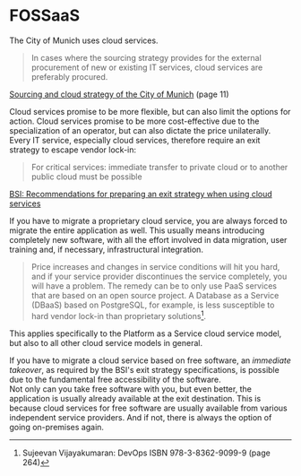 # FOSSaaS

The City of Munich uses cloud services.

> In cases where the sourcing strategy provides for the external procurement of new or existing IT services, cloud services are preferably procured.

[Sourcing and cloud strategy of the City of Munich](https://risi.muenchen.de/risi/dokument/v/5700029) (page 11)

Cloud services promise to be more flexible, but can also limit the options for action.
Cloud services promise to be more cost-effective due to the specialization of an operator, but can also dictate the price unilaterally.
Every IT service, especially cloud services, therefore require an exit strategy to escape vendor lock-in:

> For critical services: immediate transfer to private cloud or to another public cloud must be possible

[BSI: Recommendations for preparing an exit strategy when using cloud services](https://www.bsi.bund.de/dok/1042922)

If you have to migrate a proprietary cloud service, you are always forced to migrate the entire application as well.
This usually means introducing completely new software, with all the effort involved in data migration, user training and, if necessary, infrastructural integration.

> Price increases and changes in service conditions will hit you hard, and if your service provider discontinues the service completely, you will have a problem.
The remedy can be to only use PaaS services that are based on an open source project. A Database as a Service (DBaaS) based on PostgreSQL, for example, is less susceptible to hard vendor lock-in than proprietary solutions[^devops].

This applies specifically to the Platform as a Service cloud service model, but also to all other cloud service models in general.

If you have to migrate a cloud service based on free software, an *immediate takeover*, as required by the BSI's exit strategy specifications, is possible due to the fundamental free accessibility of the software.  
Not only can you take free software with you, but even better, the application is usually already available at the exit destination.
This is because cloud services for free software are usually available from various independent service providers.
And if not, there is always the option of going on-premises again.


[^devops]: Sujeevan Vijayakumaran: DevOps ISBN 978-3-8362-9099-9 (page 264)

